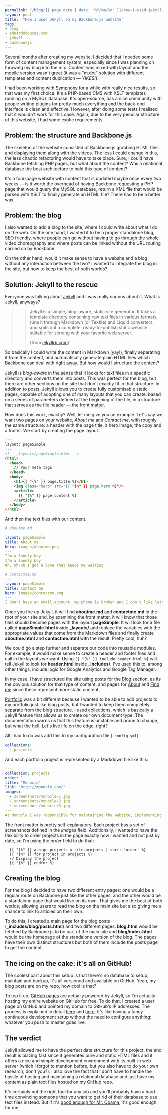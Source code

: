 ```yaml
---
permalink: "/blog/{{ page.date | date: '%Y/%m/%d' }}/how-i-used-jekyll-on-my-backbonejs-website.html"
layout: post
title:  "How I used Jekyll on my Backbone.js website"
tags:
- blog
- eduardoboucas.com
- jekyll
- backbonejs
---
```

Several months after [creating my website](/blog/2014/10/09/the-story-behind-my-website.html), I decided that I needed some form of content management system, especially since I was planning on throwing my blog into the mix. Content was mixed with layout and the mobile version wasn't great (it was a "m.dot" solution with different templates and content duplication — _YIKES!_).<!--more-->

I had been working with [Symphony](http://www.getsymphony.com/) for a while with really nice results, so that was my first choice. It's a PHP-based CMS with XSLT templates running on a MySQL database. It's open-source, has a nice community with people writing plugins for pretty much everything and the back-end interface is clean and effective. However, after doing some tests I realised that it wouldn't work for this case. Again, due to the very peculiar structure of this website, I had some exotic requirements.

## Problem: the structure and Backbone.js
The skeleton of the website consisted of Backbone.js grabbing HTML files and displaying them along with the videos. The less I could change in this, the less chaotic refactoring would have to take place. Sure, I could have Backbone fetching PHP pages, but what about the content? Was a relational database the best architecture to hold this type of content? 

It's a four-page website with content that is updated maybe once every two weeks — is it worth the overhead of having Backbone requesting a PHP page that would query the MySQL database, return a XML file that would be parsed with XSLT to finally generate an HTML file? 
There had to be a better way.

## Problem: the blog

I also wanted to add a blog to the site, where I could write about what I do on the web. On the one hand, I wanted it to be a proper standalone blog, SEO friendly, where people can go without having to go through the whole video choreography and where posts can be linked without the URL routing carried on by Backbone. 

On the other hand, would it make sense to have a website and a blog without any interaction between the two? I wanted to integrate the blog in the site, but how to keep the best of both worlds?

## Solution: Jekyll to the rescue

Everyone was talking about [Jekyll](http://jekyllrb.com/) and I was really curious about it. What is Jekyll, anyways? 

>> Jekyll is a simple, blog-aware, static site generator. It takes a template directory containing raw text files in various formats, runs it through Markdown (or Textile) and Liquid converters, and spits out a complete, ready-to-publish static website suitable for serving with your favorite web server.
>>
>>(from [jekyllrb.com](http://jekyllrb.com/docs/home/))

So basically I could write the content in Markdown (yay!), finally separating it from the content, and automatically generate plain HTML files which Backbone can deal with right away. But how would I structure the content?

Jekyll is _blog-aware_ in the sense that it looks for text files in a specific directory and converts them into posts. This was perfect for the blog, but there are other sections on the site that don't exactly fit in that structure. In addition to posts, Jekyll allows you to create fully customisable static pages, capable of adopting one of many layouts that you can create, based on a series of parameters defined at the beginning of the file, in a structure that serves as the file header — the [front matter](http://jekyllrb.com/docs/frontmatter/).

How does this work, exactly? Well, let me give you an example. Let's say we want two pages on your website, _About me_ and _Contact me_, with roughly the same structure: a header with the page title, a hero image, the copy and a footer.
We start by creating the page layout.

```html
---
layout: pageSimple
---
<!-- _layouts/pageSimple.html -->
<html>
  <head>
    // Your meta tags
  </head>
  <body>
    <h1>{{ "{%" }} page.title %}</h1>
    <img class="hero" src="{{ "{%" }} page.hero %}"/>
    <article>
  	  {{ "{%" }} page.content %}
    </article>
  </body>
</html>
```

And then the text files with our content.

```yaml
# aboutme.md
---
layout: pageSimple
title: About me
hero: images/aboutme.png
---
I'm a lonely boy
I'm a lonely boy
Oh, oh-oh I got a love that keeps me waiting
```

```yaml
# contactme.md
---
layout: pageSimple
title: Contact me
hero: images/contactme.png
---
I don't have an email account, my phone is broken and I don't like letters. Sorry!
```

Once you fire up Jekyll, it will find **aboutme.md** and **contactme.md** in the root of your site and, by examining the front matter, it will know that those files should become pages with the layout **pageSimple**. It will look for a file called **pageSimple.html** inside **_layouts/** and replace the variables with the appropriate values that come from the Markdown files and finally create **aboutme.html** and **contactme.html** with the result. Pretty cool, huh?

We could go a step further and separate our code into reusable modules. For example, it would make sense to create a header and footer files and call in the layouts we want. Using `{{ "{%" }} include header.html %}` will tell Jekyll to look for **header.html** inside **_includes/**. I've used this to, among other things, include logic for Google Analytics and Google Tag Manager.

In my case, I have structured the site using posts for the [Blog](http://eduardoboucas.com/blog) section, as its the obvious solution for that type of content, and pages for [About](http://eduardoboucas.com/#/about) and [Find me](http://eduardoboucas.com/#/findme) since these represent more static content.

[Portfolio](http://eduardoboucas.com/#/portfolio) was a bit different because I wanted to be able to add projects to my portfolio just like blog posts, but I wanted to keep them completely separate from the blog structure. I used [collections](http://jekyllrb.com/docs/collections/), which is basically a Jekyll feature that allows us to create our own document type. The documentation warns us that this feature is unstable and prone to change, but what the hell. Let's live life on the edge, right?

All I had to do was add this to my configuration file (`_config.yml`):

```yaml
collections:
  - projects
```

And each portfolio project is represented by a Markdown file like this:

```yaml
---
collection: projects
order: 1
title: "Monocle"
link: "http://monocle.com/"
images: 
  - screenshots/monocle/1.jpg
  - screenshots/monocle/2.jpg
  - screenshots/monocle/3.jpg
---
At Monocle I was responsible for maintaining the website, implementing new features, working on the integration between the website and M24 — Monocle's online radio station — as well as designing and building a series of internal tools. Front-end typically involves HTML5, CSS3 and JavaScript (with jQuery and Ajax always around) whilst the back-end part is mainly PHP, XSLT, MySQL, MongoDB and the constant integration with the CMS.
```

The front matter is pretty self-explanatory. Each project has a set of screenshots defined in the _images_ field. Additionally, I wanted to have the flexibility to order projects in the page exactly how I wanted and not just by date, so I'm using the _order_ field to do that:

```text
  {{ "{%" }} assign projects = site.projects | sort: 'order' %}
  {{ "{%" }} for project in projects %}
  // Display the project
  {{ "{%" }} endfor %}
``` 

## Creating the blog

For the blog I decided to have two different entry pages: one would be a regular route on Backbone just like the other pages, and the other would be a standalone page that would live on its own. That gives me the best of both worlds, allowing users to read the blog on the main site but also giving me a chance to link to articles on their own.

To do this, I created a main page for the blog posts (**_includes/blog/posts.html**) and two different pages: **blog.html** would be fetched by Backbone.js to be part of the main site and **blog/index.html** would be the homepage of the standalone version of the blog. The pages have their own distinct structures but both of them include the posts page to get the content.

## The icing on the cake: it's all on GitHub!

The coolest part about this setup is that there's no database to setup, maintain and backup, it's all versioned and available on GitHub. Yeah, my blog posts are on my repo, how cool is that? 

To top it up, [GitHub pages](https://pages.github.com/) are actually powered by Jekyll, so I'm actually hosting my entire website on GitHub for free. To do that, I created a user page on GitHub and pointed my domain to GitHub's IP addresses. The process is explained in detail [here](http://jekyllrb.com/docs/github-pages/) and [here](https://help.github.com/articles/setting-up-a-custom-domain-with-github-pages/).
It's like having a fancy continuous development setup without the need to configure anything: whatever you push to master goes live.

## The verdict

Jekyll allowed me to have the perfect data structure for this project, the end result is blazing fast since it generates pure and static HTML files and it offers a nice and simple development environment with its built-in web server (which I forgot to mention before, but you also have to do your own research, don't you?). I also love the fact that I don't have to handle the hassle of hosting and maintaining a relational database and just have my content as plain text files hosted on my GitHub repo.

It's certainly not the right tool for any job and you'll probably have a hard time convincing someone that you want to get rid of their database to use text files instead. But if it's [good enough for Mr. Obama](http://kylerush.net/blog/meet-the-obama-campaigns-250-million-fundraising-platform/), it's good enough for me. <!--tomb-->